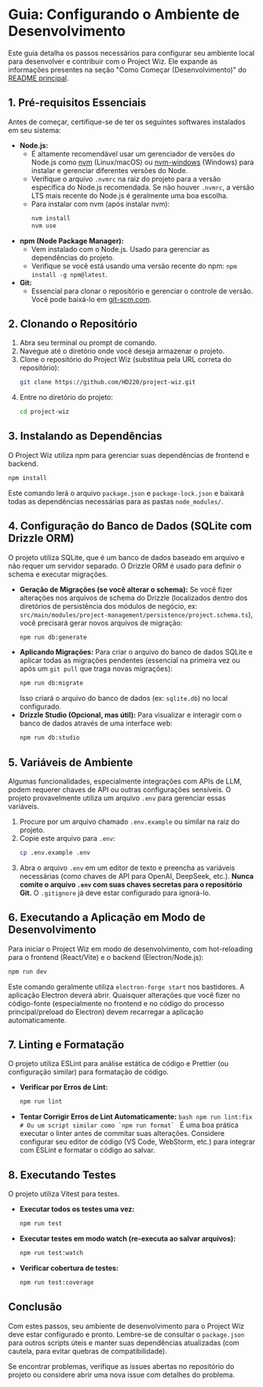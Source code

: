 # Guia: Configurando o Ambiente de Desenvolvimento

Este guia detalha os passos necessários para configurar seu ambiente local para desenvolver e contribuir com o Project Wiz. Ele expande as informações presentes na seção "Como Começar (Desenvolvimento)" do [README principal](../../README.md#como-comecar-desenvolvimento).

## 1. Pré-requisitos Essenciais

Antes de começar, certifique-se de ter os seguintes softwares instalados em seu sistema:

- **Node.js:**
  - É altamente recomendável usar um gerenciador de versões do Node.js como [nvm](https://github.com/nvm-sh/nvm) (Linux/macOS) ou [nvm-windows](https://github.com/coreybutler/nvm-windows) (Windows) para instalar e gerenciar diferentes versões do Node.
  - Verifique o arquivo `.nvmrc` na raiz do projeto para a versão específica do Node.js recomendada. Se não houver `.nvmrc`, a versão LTS mais recente do Node.js é geralmente uma boa escolha.
  - Para instalar com nvm (após instalar nvm):
    ```bash
    nvm install
    nvm use
    ```
- **npm (Node Package Manager):**
  - Vem instalado com o Node.js. Usado para gerenciar as dependências do projeto.
  - Verifique se você está usando uma versão recente do npm: `npm install -g npm@latest`.
- **Git:**
  - Essencial para clonar o repositório e gerenciar o controle de versão. Você pode baixá-lo em [git-scm.com](https://git-scm.com/).

## 2. Clonando o Repositório

1.  Abra seu terminal ou prompt de comando.
2.  Navegue até o diretório onde você deseja armazenar o projeto.
3.  Clone o repositório do Project Wiz (substitua pela URL correta do repositório):
    ```bash
    git clone https://github.com/HD220/project-wiz.git
    ```
4.  Entre no diretório do projeto:
    ```bash
    cd project-wiz
    ```

## 3. Instalando as Dependências

O Project Wiz utiliza npm para gerenciar suas dependências de frontend e backend.

```bash
npm install
```

Este comando lerá o arquivo `package.json` e `package-lock.json` e baixará todas as dependências necessárias para as pastas `node_modules/`.

## 4. Configuração do Banco de Dados (SQLite com Drizzle ORM)

O projeto utiliza SQLite, que é um banco de dados baseado em arquivo e não requer um servidor separado. O Drizzle ORM é usado para definir o schema e executar migrações.

- **Geração de Migrações (se você alterar o schema):**
  Se você fizer alterações nos arquivos de schema do Drizzle (localizados dentro dos diretórios de persistência dos módulos de negócio, ex: `src/main/modules/project-management/persistence/project.schema.ts`), você precisará gerar novos arquivos de migração:
  ```bash
  npm run db:generate
  ```
- **Aplicando Migrações:**
  Para criar o arquivo do banco de dados SQLite e aplicar todas as migrações pendentes (essencial na primeira vez ou após um `git pull` que traga novas migrações):
  ```bash
  npm run db:migrate
  ```
  Isso criará o arquivo do banco de dados (ex: `sqlite.db`) no local configurado.
- **Drizzle Studio (Opcional, mas útil):**
  Para visualizar e interagir com o banco de dados através de uma interface web:
  ```bash
  npm run db:studio
  ```

## 5. Variáveis de Ambiente

Algumas funcionalidades, especialmente integrações com APIs de LLM, podem requerer chaves de API ou outras configurações sensíveis. O projeto provavelmente utiliza um arquivo `.env` para gerenciar essas variáveis.

1.  Procure por um arquivo chamado `.env.example` ou similar na raiz do projeto.
2.  Copie este arquivo para `.env`:
    ```bash
    cp .env.example .env
    ```
3.  Abra o arquivo `.env` em um editor de texto e preencha as variáveis necessárias (como chaves de API para OpenAI, DeepSeek, etc.). **Nunca comite o arquivo `.env` com suas chaves secretas para o repositório Git.** O `.gitignore` já deve estar configurado para ignorá-lo.

## 6. Executando a Aplicação em Modo de Desenvolvimento

Para iniciar o Project Wiz em modo de desenvolvimento, com hot-reloading para o frontend (React/Vite) e o backend (Electron/Node.js):

```bash
npm run dev
```

Este comando geralmente utiliza `electron-forge start` nos bastidores. A aplicação Electron deverá abrir. Quaisquer alterações que você fizer no código-fonte (especialmente no frontend e no código do processo principal/preload do Electron) devem recarregar a aplicação automaticamente.

## 7. Linting e Formatação

O projeto utiliza ESLint para análise estática de código e Prettier (ou configuração similar) para formatação de código.

- **Verificar por Erros de Lint:**
  ```bash
  npm run lint
  ```
- **Tentar Corrigir Erros de Lint Automaticamente:**
  ``bash
    npm run lint:fix  # Ou um script similar como `npm run format`
    ``
  É uma boa prática executar o linter antes de commitar suas alterações. Considere configurar seu editor de código (VS Code, WebStorm, etc.) para integrar com ESLint e formatar o código ao salvar.

## 8. Executando Testes

O projeto utiliza Vitest para testes.

- **Executar todos os testes uma vez:**
  ```bash
  npm run test
  ```
- **Executar testes em modo watch (re-executa ao salvar arquivos):**
  ```bash
  npm run test:watch
  ```
- **Verificar cobertura de testes:**
  ```bash
  npm run test:coverage
  ```

## Conclusão

Com estes passos, seu ambiente de desenvolvimento para o Project Wiz deve estar configurado e pronto. Lembre-se de consultar o `package.json` para outros scripts úteis e manter suas dependências atualizadas (com cautela, para evitar quebras de compatibilidade).

Se encontrar problemas, verifique as issues abertas no repositório do projeto ou considere abrir uma nova issue com detalhes do problema.

